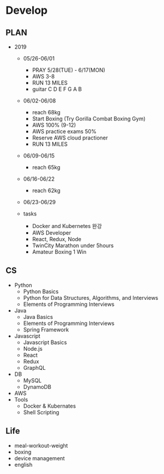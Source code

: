 # Develop

## PLAN
* 2019
  * 05/26-06/01
    * PRAY 5/28(TUE) - 6/17(MON)
    * AWS 3-8
    * RUN 13 MILES
    * guitar C D E F G A B
  * 06/02-06/08
    * reach 68kg
    * Start Boxing (Try Gorilla Combat Boxing Gym)
    * AWS 100% (9-12)
    * AWS practice exams 50%
    * Reserve AWS cloud practioner
    * RUN 13 MILES
  * 06/09-06/15
    * reach 65kg
  * 06/16-06/22
    * reach 62kg
  * 06/23-06/29


  * tasks
    * Docker and Kubernetes 완강
    * AWS Developer
    * React, Redux, Node
    * TwinCity Marathon under 5hours
    * Amateur Boxing 1 Win

## CS
* Python
  * Python Basics
  * Python for Data Structures, Algorithms, and Interviews
  * Elements of Programming Interviews
* Java
  * Java Basics
  * Elements of Programming Interviews
  * Spring Framework
* Javascript
  * Javascript Basics
  * Node.js
  * React
  * Redux
  * GraphQL
* DB
  * MySQL
  * DynamoDB
* AWS
* Tools
  * Docker & Kubernates
  * Shell Scripting
  
## Life
* meal-workout-weight
* boxing
* device management
* english
